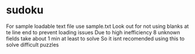 # sudoku

For sample loadable text file use sample.txt 
Look out for not using blanks at te line end to prevent loading issues
Due to high inefficiency 8 unknown fields take about 1 min at least to solve
So it isnt recomended using this to solve difficult puzzles
